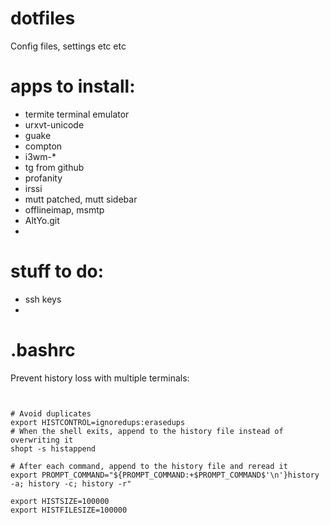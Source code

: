 dotfiles
========

Config files, settings etc etc

apps to install:
================

* termite terminal emulator
* urxvt-unicode
* guake
* compton
* i3wm-*
* tg from github
* profanity
* irssi
* mutt patched, mutt sidebar
* offlineimap, msmtp
* AltYo.git
* 

stuff to do:
============

* ssh keys
* 

.bashrc
=======

Prevent history loss with multiple terminals:

```shell


# Avoid duplicates
export HISTCONTROL=ignoredups:erasedups  
# When the shell exits, append to the history file instead of overwriting it
shopt -s histappend

# After each command, append to the history file and reread it
export PROMPT_COMMAND="${PROMPT_COMMAND:+$PROMPT_COMMAND$'\n'}history -a; history -c; history -r"

export HISTSIZE=100000                   
export HISTFILESIZE=100000


```

